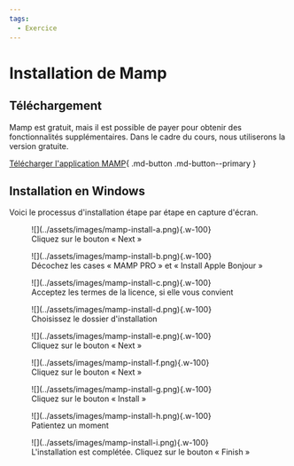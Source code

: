 ```yaml
---
tags:
  - Exercice
---
```


# Installation de Mamp

## Téléchargement

Mamp est gratuit, mais il est possible de payer pour obtenir des fonctionnalités supplémentaires. Dans le cadre du cours, nous utiliserons la version gratuite.

[Télécharger l'application MAMP](https://www.mamp.info/en/downloads/){ .md-button .md-button--primary }

## Installation en Windows

Voici le processus d'installation étape par étape en capture d'écran.

<figure markdown>
  ![](../assets/images/mamp-install-a.png){.w-100}
  <figcaption>Cliquez sur le bouton « Next »</figcaption>
</figure>

<figure markdown>
  ![](../assets/images/mamp-install-b.png){.w-100}
  <figcaption>Décochez les cases « MAMP PRO » et « Install Apple Bonjour »</figcaption>
</figure>

<figure markdown>
  ![](../assets/images/mamp-install-c.png){.w-100}
  <figcaption>Acceptez les termes de la licence, si elle vous convient</figcaption>
</figure>

<figure markdown>
  ![](../assets/images/mamp-install-d.png){.w-100}
  <figcaption>Choisissez le dossier d'installation</figcaption>
</figure>

<figure markdown>
  ![](../assets/images/mamp-install-e.png){.w-100}
  <figcaption>Cliquez sur le bouton « Next »</figcaption>
</figure>

<figure markdown>
  ![](../assets/images/mamp-install-f.png){.w-100}
  <figcaption>Cliquez sur le bouton « Next »</figcaption>
</figure>

<figure markdown>
  ![](../assets/images/mamp-install-g.png){.w-100}
  <figcaption>Cliquez sur le bouton « Install »</figcaption>
</figure>

<figure markdown>
  ![](../assets/images/mamp-install-h.png){.w-100}
  <figcaption>Patientez un moment</figcaption>
</figure>

<figure markdown>
  ![](../assets/images/mamp-install-i.png){.w-100}
  <figcaption>L'installation est complétée. Cliquez sur le bouton « Finish »</figcaption>
</figure>
